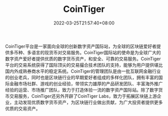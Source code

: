 ﻿---
weight: 
title: "CoinTiger"
description: "CoinTiger平台是一家面向全球的创新数字资产国际站，为全球的区块链爱好者提供多币种、多语言的现货币对交易服务。"
date: 2022-03-25T21:57:40+08:00
lastmod: 2022-03-25T16:45:40+08:00
draft: false
authors: ["Metabd"]
featuredImage: "cointiger.webp"
link: ""
tags: ["交易所","CoinTiger"]
categories: ["navigation"]
navigation: ["交易所"]
lightgallery: true
toc: true
pinned: false
recommend: false
recommend1: false
---
CoinTiger平台是一家面向全球的创新数字资产国际站，为全球的区块链爱好者提供多币种、多语言的现货币对交易服务。CoinTiger国际站的使命是为全球广大的数字资产爱好者提供优质的数字货币资产，和安全、可靠的交易服务。CoinTiger平台的交易系统获得了国际顶尖的交易撮合技术团队的支持，能够为用户提供堪比国内外成熟券商水平的稳定系统。CoinTiger的管理团队是由一批互联网金融行业的创业老兵，同时也是区块链行业的早期爱好者组成的多样化团队，拥有丰富的国际金融市场社群、游戏的创业经验，带领实力雄厚的产品研发团队、丰富海外推广经验的运营、市场推广团队，致力于打造体验一流的数字资产国际站。除了数字货币交易服务，CoinTiger还另外开辟了CoinTiger Labs，致力于拓展区块链上游企业，主动发现优质数字货币资产，为区块链行业做出贡献，为广大投资者提供更多优质的交易资产。
